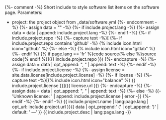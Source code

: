 {%- comment -%}
  Short include to style software list items on the software page.
  Parameters:
  - project: the project object from _data/software.yml
{%- endcomment -%}
{%- assign data = "" -%}
{%- if include.project.lang -%}
{%-   assign data = data | append: include.project.lang -%}
{%- endif -%}
{%- if include.project.repo -%}
      {%- capture text -%}[
        {%- if include.project.repo contains 'github' -%}
          {% include icon.html icon="github" %}
        {%- else -%}
          {% include icon.html icon="gitlab" %}
        {%- endif %} {% if page.lang == 'fr' %}code source{% else %}source code{% endif %}]({{ include.project.repo }})
      {%- endcapture -%}
{%-   assign data = data | opt_append: ", " | append: text -%}
{%- endif -%}
{%- if include.project.license -%}
{%-   assign license = site.data.license[include.project.license] -%}
{%-   if license -%}
        {%- capture text -%}[{% include icon.html icon="balance" %} {{ include.project.license }}]({{ license.url }}) {%- endcapture -%}
{%-     assign data = data | opt_append: ", " | append: text -%}
{%-   else -%}
{{-     'Unknown license: ' | append: include.project.license | error -}}
{%-   endif -%}
{%- endif -%}
{{ include.project.name | lang:page.lang | opt_url: include.project.url }}{{ data | opt_prepend:' (' | opt_append: ')' | default: ' &mdash;' }} {{ include.project.desc | lang:page.lang -}}

